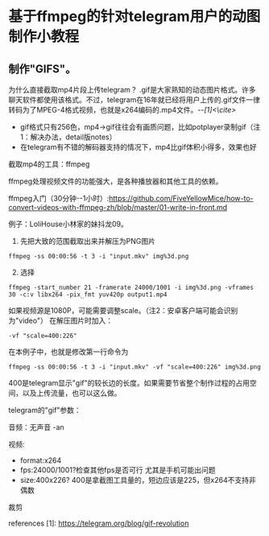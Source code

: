 # 基于ffmpeg的针对telegram用户的动图制作小教程

## 制作"GIFS"。

为什么直接截取mp4片段上传telegram？
.gif是大家熟知的动态图片格式。许多聊天软件都使用该格式。不过，telegram在16年就已经将用户上传的.gif文件一律转码为了MPEG-4格式视频，也就是x264编码的.mp4文件。--<cite>[1]<\cite>

- gif格式只有256色，mp4->gif往往会有画质问题，比如potplayer录制gif（注1：解决办法，detail版notes）
- 在telegram有不错的解码器支持的情况下，mp4比gif体积小得多，效果也好

截取mp4的工具：ffmpeg

ffmpeg处理视频文件的功能强大，是各种播放器和其他工具的依赖。

ffmpeg入门（30分钟--1小时）:https://github.com/FiveYellowMice/how-to-convert-videos-with-ffmpeg-zh/blob/master/01-write-in-front.md

例子：LoliHouse小林家的妹抖龙09。

1. 先把大致的范围截取出来并解压为PNG图片

``
ffmpeg -ss 00:00:56 -t 3 -i "input.mkv" img%3d.png
``

2. 选择

``
ffmpeg -start_number 21 -framerate 24000/1001 -i img%3d.png -vframes 30 -c:v libx264 -pix_fmt yuv420p output1.mp4 
``

如果视频源是1080P，可能需要调整scale。（注2：安卓客户端可能会识别为"video"）
在解压图片时加入：

``
-vf "scale=400:226"
``

在本例子中，也就是修改第一行命令为

``
ffmpeg -ss 00:00:56 -t 3 -i "input.mkv" -vf "scale=400:226" img%3d.png
``

400是telegram显示"gif"的较长边的长度。如果需要节省整个制作过程的占用空间，以及上传流量，也可以这么做。

telegram的"gif"参数：

音频：无声音 -an 

视频: 
- format:x264
- fps:24000/1001?检查其他fps是否可行 尤其是手机可能出问题
- size:400x226? 400是拿截图工具量的，短边应该是225，但x264不支持非偶数

裁剪

references
[1]: https://telegram.org/blog/gif-revolution
